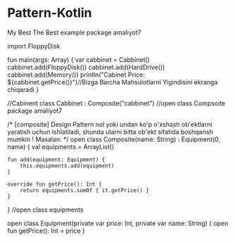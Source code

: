 # Pattern-Kotlin
My Best The Best
example
package amaliyot7

import FloppyDisk

fun main(args: Array<String>) {
    var cabbinet = Cabbinet()
    cabbinet.add(FloppyDisk())
    cabbinet.add(HardDrive())
    cabbinet.add(Memory())
    println("Cabinet Price: ${cabbinet.getPrice()}")//Bizga Barcha Mahsulotlarni Yigindisini ekranga chiqaradi
}
  
  //Cabinent
  class Cabbinet : Composite("cabbinet")
//open class Compsoite
  package amaliyot7


/*
[composite] Design Pattern nol yoki undan ko'p o'xshash ob'ektlarni yaratish uchun ishlatiladi,
 shunda ularni bitta ob'ekt sifatida boshqarish mumkin !
 Masalan:
*/
open class Composite(name: String) : Equipment(0, name) {
    val equipments = ArrayList<Equipment>()

    fun add(equipment: Equipment) {
        this.equipments.add(equipment)
    }

    override fun getPrice(): Int {
        return equipments.sumOf { it.getPrice() }
    }
}
//open class equipments
  
open class Equipment(private var price: Int, private var name: String) {
    open fun getPrice(): Int = price
}

